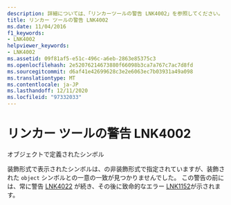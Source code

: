 ```yaml
---
description: 詳細については、「リンカーツールの警告 LNK4002」を参照してください。
title: リンカー ツールの警告 LNK4002
ms.date: 11/04/2016
f1_keywords:
- LNK4002
helpviewer_keywords:
- LNK4002
ms.assetid: 09f81af5-e51c-496c-a6eb-2863e85375c3
ms.openlocfilehash: 2e52076214673880f66098b3ca7a767c7ac7d8fd
ms.sourcegitcommit: d6af41e42699628c3e2e6063ec7b03931a49a098
ms.translationtype: MT
ms.contentlocale: ja-JP
ms.lasthandoff: 12/11/2020
ms.locfileid: "97332033"
---
```

# <a name="linker-tools-warning-lnk4002"></a>リンカー ツールの警告 LNK4002

オブジェクトで定義されたシンボル

装飾形式で表示されたシンボルは、の非装飾形式で指定されていますが、装飾された `object` シンボルとの一意の一致が見つかりませんでした。 この警告の前には、常に警告 [LNK4022](../../error-messages/tool-errors/linker-tools-warning-lnk4022.md) が続き、その後に致命的なエラー [LNK1152](../../error-messages/tool-errors/linker-tools-error-lnk1152.md)が示されます。

